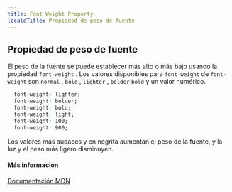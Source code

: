 ```yaml
---
title: Font Weight Property
localeTitle: Propiedad de peso de fuente
---
```

## Propiedad de peso de fuente

El peso de la fuente se puede establecer más alto o más bajo usando la propiedad `font-weight` . Los valores disponibles para `font-weight` de `font-weight` son `normal` , `bold` , `lighter` , `bolder` `bold` y un valor numérico.

```css
  font-weight: lighter; 
  font-weight: bolder; 
  font-weight: bold; 
  font-weight: light; 
  font-weight: 100; 
  font-weight: 900; 
```

Los valores más audaces y en negrita aumentan el peso de la fuente, y la luz y el peso más ligero disminuyen.

#### Más información

[Documentación MDN](https://developer.mozilla.org/en-US/docs/Web/CSS/font-weight)